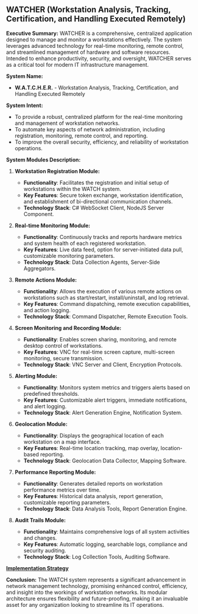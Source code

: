 ## WATCHER (Workstation Analysis, Tracking, Certification, and Handling Executed Remotely)

**Executive Summary:**
WATCHER is a comprehensive, centralized application designed to manage and monitor a workstations effectively. The system leverages advanced technology for real-time monitoring, remote control, and streamlined management of hardware and software resources. Intended to enhance productivity, security, and oversight, WATCHER serves as a critical tool for modern IT infrastructure management.

**System Name:**
- **W.A.T.C.H.E.R.** - Workstation Analysis, Tracking, Certification, and Handling Executed Remotely

**System Intent:**
- To provide a robust, centralized platform for the real-time monitoring and management of workstation networks.
- To automate key aspects of network administration, including registration, monitoring, remote control, and reporting.
- To improve the overall security, efficiency, and reliability of workstation operations.

**System Modules Description:**

1. **Workstation Registration Module:**
   - **Functionality**: Facilitates the registration and initial setup of workstations within the WATCH system.
   - **Key Features**: Secure token exchange, workstation identification, and establishment of bi-directional communication channels.
   - **Technology Stack**: C# WebSocket Client, NodeJS Server Component.

2. **Real-time Monitoring Module:**
   - **Functionality**: Continuously tracks and reports hardware metrics and system health of each registered workstation.
   - **Key Features**: Live data feed, option for server-initiated data pull, customizable monitoring parameters.
   - **Technology Stack**: Data Collection Agents, Server-Side Aggregators.

3. **Remote Actions Module:**
   - **Functionality**: Allows the execution of various remote actions on workstations such as start/restart, install/uninstall, and log retrieval.
   - **Key Features**: Command dispatching, remote execution capabilities, and action logging.
   - **Technology Stack**: Command Dispatcher, Remote Execution Tools.

4. **Screen Monitoring and Recording Module:**
   - **Functionality**: Enables screen sharing, monitoring, and remote desktop control of workstations.
   - **Key Features**: VNC for real-time screen capture, multi-screen monitoring, secure transmission.
   - **Technology Stack**: VNC Server and Client, Encryption Protocols.

5. **Alerting Module:**
   - **Functionality**: Monitors system metrics and triggers alerts based on predefined thresholds.
   - **Key Features**: Customizable alert triggers, immediate notifications, and alert logging.
   - **Technology Stack**: Alert Generation Engine, Notification System.

6. **Geolocation Module:**
   - **Functionality**: Displays the geographical location of each workstation on a map interface.
   - **Key Features**: Real-time location tracking, map overlay, location-based reporting.
   - **Technology Stack**: Geolocation Data Collector, Mapping Software.

7. **Performance Reporting Module:**
   - **Functionality**: Generates detailed reports on workstation performance metrics over time.
   - **Key Features**: Historical data analysis, report generation, customizable reporting parameters.
   - **Technology Stack**: Data Analysis Tools, Report Generation Engine.

8. **Audit Trails Module:**
   - **Functionality**: Maintains comprehensive logs of all system activities and changes.
   - **Key Features**: Automatic logging, searchable logs, compliance and security auditing.
   - **Technology Stack**: Log Collection Tools, Auditing Software.

**[Implementation Strategy](Strategy.md)**

**Conclusion:**
The WATCH system represents a significant advancement in network management technology, promising enhanced control, efficiency, and insight into the workings of workstation networks. Its modular architecture ensures flexibility and future-proofing, making it an invaluable asset for any organization looking to streamline its IT operations.

